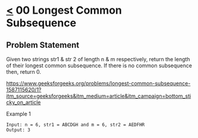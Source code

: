 # [<](../Readme.md) 00 Longest Common  Subsequence

## Problem Statement
Given two strings str1 & str 2 of length n & m respectively, 
return the length of their longest common subsequence. If there is no 
common subsequence then, return 0.

https://www.geeksforgeeks.org/problems/longest-common-subsequence-1587115620/1?itm_source=geeksforgeeks&itm_medium=article&itm_campaign=bottom_sticky_on_article

Example 1
```
Input: n = 6, str1 = ABCDGH and m = 6, str2 = AEDFHR
Output: 3
```


## 